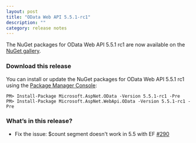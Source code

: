 ```yaml
---
layout: post
title: "OData Web API 5.5.1-rc1"
description: ""
category: release notes
---
```

The NuGet packages for OData Web API 5.5.1 rc1 are now available on the [NuGet gallery](https://www.nuget.org/).

### Download this release
You can install or update the NuGet packages for OData Web API 5.5.1 rc1 using the [Package Manager Console](http://docs.nuget.org/docs/start-here/using-the-package-manager-console):

```
PM> Install-Package Microsoft.AspNet.OData -Version 5.5.1-rc1 -Pre
PM> Install-Package Microsoft.AspNet.WebApi.OData -Version 5.5.1-rc1 -Pre
```

### What’s in this release?
* Fix the issue: $count segment doesn't work in 5.5 with EF [#290](https://github.com/OData/WebApi/issues/290)
